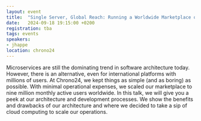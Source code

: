 ```yaml
---
layout: event
title:  "Single Server, Global Reach: Running a Worldwide Marketplace on Bare Metal in a Cloud-Dominated World"
date:   2024-09-18 19:15:00 +0200
registration: tba
tags: events
speakers:
- jhappe
location: chrono24
---
```


Microservices are still the dominating trend in software architecture today. However, there is an alternative, even for international platforms with millions of users. At Chrono24, we kept things as simple (and as boring) as possible. With minimal operational expenses, we scaled our marketplace to nine million monthly active users worldwide. In this talk, we will give you a peek at our architecture and development processes. We show the benefits and drawbacks of our architecture and where we decided to take a sip of cloud computing to scale our operations.

